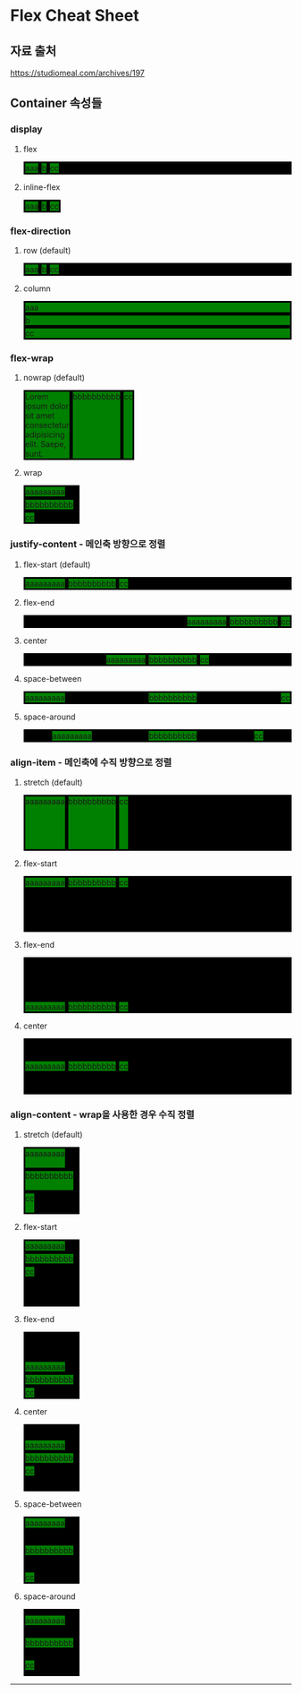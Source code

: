 # Flex Cheat Sheet

## 자료 출처

https://studiomeal.com/archives/197

## Container 속성들

### display

1. flex

   <style>
     .flex-container {
       display: flex;
       background: black;
     }
     .flex-item {
       background: green;
       border: 3px solid black;
     }
   </style>

   <div class="flex-container">
     <div class="flex-item">aaa</div>
     <div class="flex-item">b</div>
     <div class="flex-item">cc</div>
   </div>

2. inline-flex

   <style>
     .inline-flex {
       display: inline-flex;
     }
   </style>

   <div class="flex-container inline-flex">
     <div class="flex-item">aaa</div>
     <div class="flex-item">b</div>
     <div class="flex-item">cc</div>
   </div>

### flex-direction

1. row (default)

   <style>
     .flex-row {
       flex-direction: row;
     }
   </style>

   <div class="flex-container flex-row">
     <div class="flex-item">aaa</div>
     <div class="flex-item">b</div>
     <div class="flex-item">cc</div>
   </div>

2. column

   <style>
     .flex-column {
       flex-direction: column;
     }
   </style>

   <div class="flex-container flex-column">
     <div class="flex-item">aaa</div>
     <div class="flex-item">b</div>
     <div class="flex-item">cc</div>
   </div>

### flex-wrap

1. nowrap (default)

   <style>
     .flex-nowrap {
       width: 100px;
     }
   </style>
   <div class="flex-container flex-nowrap">
     <div class="flex-item">
       Lorem ipsum dolor sit amet consectetur adipisicing elit. Saepe, sunt.
     </div>
     <div class="flex-item">bbbbbbbbbb</div>
     <div class="flex-item">cc</div>
   </div>

2. wrap

   <style>
     .flex-wrap {
       width: 100px;
       flex-wrap: wrap;
     }
   </style>
   <div class="flex-container flex-wrap">
     <div class="flex-item">aaaaaaaaa</div>
     <div class="flex-item">bbbbbbbbbb</div>
     <div class="flex-item">cc</div>
   </div>

### justify-content - 메인축 방향으로 정렬

1. flex-start (default)

   <style>
     .justify-flex-start {
       justify-content: flex-start;
     }
   </style>
   <div class="flex-container justify-flex-start">
     <div class="flex-item">aaaaaaaaa</div>
     <div class="flex-item">bbbbbbbbbb</div>
     <div class="flex-item">cc</div>
   </div>

2. flex-end

   <style>
     .justify-flex-end {
       justify-content: flex-end;
     }
   </style>
   <div class="flex-container justify-flex-end">
     <div class="flex-item">aaaaaaaaa</div>
     <div class="flex-item">bbbbbbbbbb</div>
     <div class="flex-item">cc</div>
   </div>

3. center

   <style>
     .justify-flex-center {
       justify-content: center;
     }
   </style>
   <div class="flex-container justify-flex-center">
     <div class="flex-item">aaaaaaaaa</div>
     <div class="flex-item">bbbbbbbbbb</div>
     <div class="flex-item">cc</div>
   </div>

4. space-between

   <style>
     .justify-space-between {
       justify-content: space-between;
     }
   </style>
   <div class="flex-container justify-space-between">
     <div class="flex-item">aaaaaaaaa</div>
     <div class="flex-item">bbbbbbbbbb</div>
     <div class="flex-item">cc</div>
   </div>

5. space-around
   <style>
     .justify-space-around {
       justify-content: space-around;
     }
   </style>
   <div class="flex-container justify-space-around">
     <div class="flex-item">aaaaaaaaa</div>
     <div class="flex-item">bbbbbbbbbb</div>
     <div class="flex-item">cc</div>
   </div>

### align-item - 메인축에 수직 방향으로 정렬

1. stretch (default)

   <style>
     .align-stretch {
       align-items: stretch;
       height: 100px;
     }
   </style>
   <div class="flex-container align-stretch">
     <div class="flex-item">aaaaaaaaa</div>
     <div class="flex-item">bbbbbbbbbb</div>
     <div class="flex-item">cc</div>
   </div>

2. flex-start

   <style>
     .align-flex-start {
       align-items: flex-start;
       height: 100px;
     }
   </style>
   <div class="flex-container align-flex-start">
     <div class="flex-item">aaaaaaaaa</div>
     <div class="flex-item">bbbbbbbbbb</div>
     <div class="flex-item">cc</div>
   </div>

3. flex-end

   <style>
     .align-flex-end {
       align-items: flex-end;
       height: 100px;
     }
   </style>
   <div class="flex-container align-flex-end">
     <div class="flex-item">aaaaaaaaa</div>
     <div class="flex-item">bbbbbbbbbb</div>
     <div class="flex-item">cc</div>
   </div>

4. center
   <style>
     .align-center {
       align-items: center;
       height: 100px;
     }
   </style>
   <div class="flex-container align-center">
     <div class="flex-item">aaaaaaaaa</div>
     <div class="flex-item">bbbbbbbbbb</div>
     <div class="flex-item">cc</div>
   </div>

### align-content - wrap을 사용한 경우 수직 정렬

1. stretch (default)

   <style>
     .align-content-stretch {
       align-content: stretch;
       height: 120px;
     }
   </style>
   <div class="flex-container flex-wrap align-content-stretch">
     <div class="flex-item">aaaaaaaaa</div>
     <div class="flex-item">bbbbbbbbbb</div>
     <div class="flex-item">cc</div>
   </div>

2. flex-start

   <style>
     .align-content-flex-start {
       align-content: flex-start;
       height: 120px;
     }
   </style>
   <div class="flex-container flex-wrap align-content-flex-start">
     <div class="flex-item">aaaaaaaaa</div>
     <div class="flex-item">bbbbbbbbbb</div>
     <div class="flex-item">cc</div>
   </div>

3. flex-end

   <style>
     .align-content-flex-end {
       align-content: flex-end;
       height: 120px;
     }
   </style>
   <div class="flex-container flex-wrap align-content-flex-end">
     <div class="flex-item">aaaaaaaaa</div>
     <div class="flex-item">bbbbbbbbbb</div>
     <div class="flex-item">cc</div>
   </div>

4. center

   <style>
     .align-content-center {
       align-content: center;
       height: 120px;
     }
   </style>
   <div class="flex-container flex-wrap align-content-center">
     <div class="flex-item">aaaaaaaaa</div>
     <div class="flex-item">bbbbbbbbbb</div>
     <div class="flex-item">cc</div>
   </div>

5. space-between

   <style>
     .align-content-space-between {
       align-content: space-between;
       height: 120px;
     }
   </style>
   <div class="flex-container flex-wrap align-content-space-between">
     <div class="flex-item">aaaaaaaaa</div>
     <div class="flex-item">bbbbbbbbbb</div>
     <div class="flex-item">cc</div>
   </div>

6. space-around

   <style>
     .align-content-space-around {
       align-content: space-around;
       height: 120px;
     }
   </style>
   <div class="flex-container flex-wrap align-content-space-around">
     <div class="flex-item">aaaaaaaaa</div>
     <div class="flex-item">bbbbbbbbbb</div>
     <div class="flex-item">cc</div>
   </div>

---
